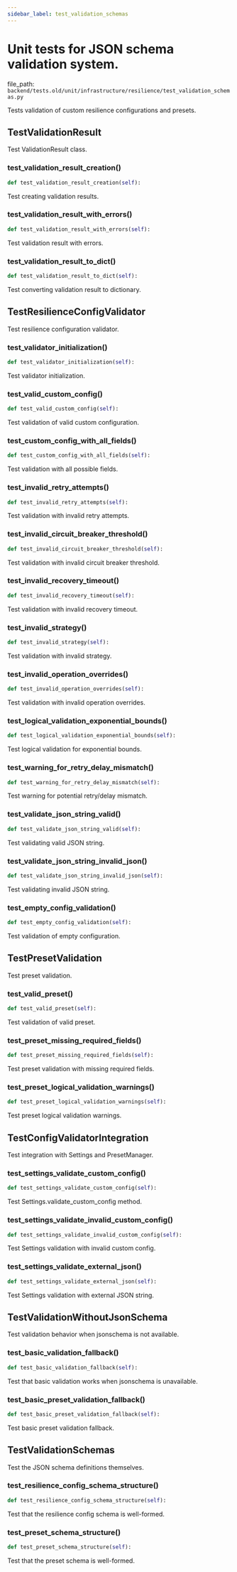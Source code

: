 ```yaml
---
sidebar_label: test_validation_schemas
---
```


# Unit tests for JSON schema validation system.

  file_path: `backend/tests.old/unit/infrastructure/resilience/test_validation_schemas.py`

Tests validation of custom resilience configurations and presets.

## TestValidationResult

Test ValidationResult class.

### test_validation_result_creation()

```python
def test_validation_result_creation(self):
```

Test creating validation results.

### test_validation_result_with_errors()

```python
def test_validation_result_with_errors(self):
```

Test validation result with errors.

### test_validation_result_to_dict()

```python
def test_validation_result_to_dict(self):
```

Test converting validation result to dictionary.

## TestResilienceConfigValidator

Test resilience configuration validator.

### test_validator_initialization()

```python
def test_validator_initialization(self):
```

Test validator initialization.

### test_valid_custom_config()

```python
def test_valid_custom_config(self):
```

Test validation of valid custom configuration.

### test_custom_config_with_all_fields()

```python
def test_custom_config_with_all_fields(self):
```

Test validation with all possible fields.

### test_invalid_retry_attempts()

```python
def test_invalid_retry_attempts(self):
```

Test validation with invalid retry attempts.

### test_invalid_circuit_breaker_threshold()

```python
def test_invalid_circuit_breaker_threshold(self):
```

Test validation with invalid circuit breaker threshold.

### test_invalid_recovery_timeout()

```python
def test_invalid_recovery_timeout(self):
```

Test validation with invalid recovery timeout.

### test_invalid_strategy()

```python
def test_invalid_strategy(self):
```

Test validation with invalid strategy.

### test_invalid_operation_overrides()

```python
def test_invalid_operation_overrides(self):
```

Test validation with invalid operation overrides.

### test_logical_validation_exponential_bounds()

```python
def test_logical_validation_exponential_bounds(self):
```

Test logical validation for exponential bounds.

### test_warning_for_retry_delay_mismatch()

```python
def test_warning_for_retry_delay_mismatch(self):
```

Test warning for potential retry/delay mismatch.

### test_validate_json_string_valid()

```python
def test_validate_json_string_valid(self):
```

Test validating valid JSON string.

### test_validate_json_string_invalid_json()

```python
def test_validate_json_string_invalid_json(self):
```

Test validating invalid JSON string.

### test_empty_config_validation()

```python
def test_empty_config_validation(self):
```

Test validation of empty configuration.

## TestPresetValidation

Test preset validation.

### test_valid_preset()

```python
def test_valid_preset(self):
```

Test validation of valid preset.

### test_preset_missing_required_fields()

```python
def test_preset_missing_required_fields(self):
```

Test preset validation with missing required fields.

### test_preset_logical_validation_warnings()

```python
def test_preset_logical_validation_warnings(self):
```

Test preset logical validation warnings.

## TestConfigValidatorIntegration

Test integration with Settings and PresetManager.

### test_settings_validate_custom_config()

```python
def test_settings_validate_custom_config(self):
```

Test Settings.validate_custom_config method.

### test_settings_validate_invalid_custom_config()

```python
def test_settings_validate_invalid_custom_config(self):
```

Test Settings validation with invalid custom config.

### test_settings_validate_external_json()

```python
def test_settings_validate_external_json(self):
```

Test Settings validation with external JSON string.

## TestValidationWithoutJsonSchema

Test validation behavior when jsonschema is not available.

### test_basic_validation_fallback()

```python
def test_basic_validation_fallback(self):
```

Test that basic validation works when jsonschema is unavailable.

### test_basic_preset_validation_fallback()

```python
def test_basic_preset_validation_fallback(self):
```

Test basic preset validation fallback.

## TestValidationSchemas

Test the JSON schema definitions themselves.

### test_resilience_config_schema_structure()

```python
def test_resilience_config_schema_structure(self):
```

Test that the resilience config schema is well-formed.

### test_preset_schema_structure()

```python
def test_preset_schema_structure(self):
```

Test that the preset schema is well-formed.
